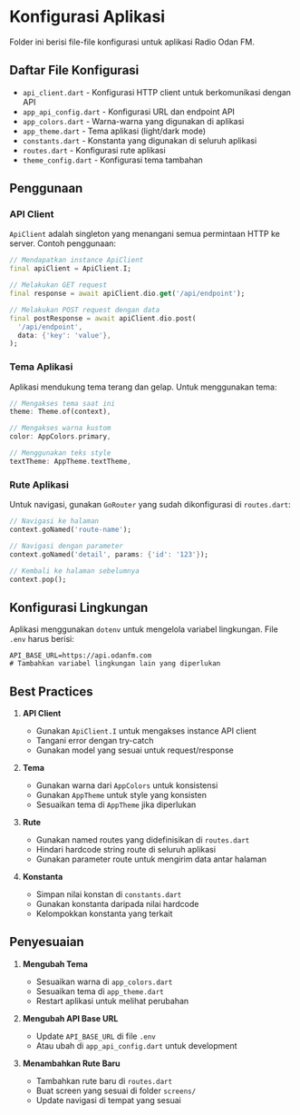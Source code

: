 # Konfigurasi Aplikasi

Folder ini berisi file-file konfigurasi untuk aplikasi Radio Odan FM.

## Daftar File Konfigurasi

- `api_client.dart` - Konfigurasi HTTP client untuk berkomunikasi dengan API
- `app_api_config.dart` - Konfigurasi URL dan endpoint API
- `app_colors.dart` - Warna-warna yang digunakan di aplikasi
- `app_theme.dart` - Tema aplikasi (light/dark mode)
- `constants.dart` - Konstanta yang digunakan di seluruh aplikasi
- `routes.dart` - Konfigurasi rute aplikasi
- `theme_config.dart` - Konfigurasi tema tambahan

## Penggunaan

### API Client

`ApiClient` adalah singleton yang menangani semua permintaan HTTP ke server. Contoh penggunaan:

```dart
// Mendapatkan instance ApiClient
final apiClient = ApiClient.I;

// Melakukan GET request
final response = await apiClient.dio.get('/api/endpoint');

// Melakukan POST request dengan data
final postResponse = await apiClient.dio.post(
  '/api/endpoint',
  data: {'key': 'value'},
);
```

### Tema Aplikasi

Aplikasi mendukung tema terang dan gelap. Untuk menggunakan tema:

```dart
// Mengakses tema saat ini
theme: Theme.of(context),

// Mengakses warna kustom
color: AppColors.primary,

// Menggunakan teks style
textTheme: AppTheme.textTheme,
```

### Rute Aplikasi

Untuk navigasi, gunakan `GoRouter` yang sudah dikonfigurasi di `routes.dart`:

```dart
// Navigasi ke halaman
context.goNamed('route-name');

// Navigasi dengan parameter
context.goNamed('detail', params: {'id': '123'});

// Kembali ke halaman sebelumnya
context.pop();
```

## Konfigurasi Lingkungan

Aplikasi menggunakan `dotenv` untuk mengelola variabel lingkungan. File `.env` harus berisi:

```
API_BASE_URL=https://api.odanfm.com
# Tambahkan variabel lingkungan lain yang diperlukan
```

## Best Practices

1. **API Client**
   - Gunakan `ApiClient.I` untuk mengakses instance API client
   - Tangani error dengan try-catch
   - Gunakan model yang sesuai untuk request/response

2. **Tema**
   - Gunakan warna dari `AppColors` untuk konsistensi
   - Gunakan `AppTheme` untuk style yang konsisten
   - Sesuaikan tema di `AppTheme` jika diperlukan

3. **Rute**
   - Gunakan named routes yang didefinisikan di `routes.dart`
   - Hindari hardcode string route di seluruh aplikasi
   - Gunakan parameter route untuk mengirim data antar halaman

4. **Konstanta**
   - Simpan nilai konstan di `constants.dart`
   - Gunakan konstanta daripada nilai hardcode
   - Kelompokkan konstanta yang terkait

## Penyesuaian

1. **Mengubah Tema**
   - Sesuaikan warna di `app_colors.dart`
   - Sesuaikan tema di `app_theme.dart`
   - Restart aplikasi untuk melihat perubahan

2. **Mengubah API Base URL**
   - Update `API_BASE_URL` di file `.env`
   - Atau ubah di `app_api_config.dart` untuk development

3. **Menambahkan Rute Baru**
   - Tambahkan rute baru di `routes.dart`
   - Buat screen yang sesuai di folder `screens/`
   - Update navigasi di tempat yang sesuai

